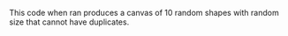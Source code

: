 This code when ran produces a canvas of 10 random shapes with random size that cannot have duplicates.
